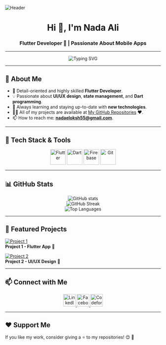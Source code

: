 ![Header](https://via.placeholder.com/1200x400?text=Welcome+to+My+GitHub)

<h1 align="center">Hi 👋, I'm Nada Ali</h1>
<h3 align="center">Flutter Developer 🚀 | Passionate About Mobile Apps</h3>

---

<p align="center">
  <img src="https://readme-typing-svg.herokuapp.com?font=Fira+Code&size=22&pause=1000&color=F7C54D&width=435&lines=Flutter+Developer;Passionate+about+Mobile+Apps;Lifelong+Learner+%F0%9F%93%9A" alt="Typing SVG" />
</p>

---

## 🌟 About Me

- 🎯 Detail-oriented and highly skilled **Flutter Developer**.
- 💡 Passionate about **UI/UX design**, **state management**, and **Dart programming**.
- 🚀 Always learning and staying up-to-date with **new technologies**.
- 👨‍💻 All of my projects are available at [My GitHub Repositories](https://github.com/Nadaali18) ❤️.
- 📫 How to reach me: **nadaeloksh55@gmail.com**.

---

## 🚀 Tech Stack & Tools

<p align="center">
  <a href="https://flutter.dev" target="_blank"><img src="https://www.vectorlogo.zone/logos/flutterio/flutterio-icon.svg" alt="Flutter" width="50" height="50"/></a>
  <a href="https://dart.dev" target="_blank"><img src="https://www.vectorlogo.zone/logos/dartlang/dartlang-icon.svg" alt="Dart" width="50" height="50"/></a>
  <a href="https://firebase.google.com" target="_blank"><img src="https://www.vectorlogo.zone/logos/firebase/firebase-icon.svg" alt="Firebase" width="50" height="50"/></a>
  <a href="https://git-scm.com" target="_blank"><img src="https://www.vectorlogo.zone/logos/git-scm/git-scm-icon.svg" alt="Git" width="50" height="50"/></a>
</p>

---

## 📊 GitHub Stats

<p align="center">
  <img src="https://github-readme-stats.vercel.app/api?username=nadaali18&show_icons=true&theme=radical" alt="GitHub stats"/>
  <br>
  <img src="https://github-readme-streak-stats.herokuapp.com/?user=nadaali18&theme=radical" alt="GitHub Streak"/>
  <br>
  <img src="https://github-readme-stats.vercel.app/api/top-langs?username=nadaali18&show_icons=true&locale=en&layout=compact&theme=radical" alt="Top Languages" />
</p>

---

## 🚀 Featured Projects

[![Project 1](https://via.placeholder.com/300)](https://github.com/Nadaali18/project-1)  
**Project 1 - Flutter App** 📱

[![Project 2](https://via.placeholder.com/300)](https://github.com/Nadaali18/project-2)  
**Project 2 - UI/UX Design** 🎨

---

## 📫 Connect with Me

<p align="center">
  <a href="https://www.linkedin.com/in/nada-ali-747142261/" target="_blank">
    <img src="https://raw.githubusercontent.com/rahuldkjain/github-profile-readme-generator/master/src/images/icons/Social/linked-in-alt.svg" alt="LinkedIn" height="40" width="40" />
  </a>
  <a href="https://www.facebook.com/profile.php?id=100053323805841" target="_blank">
    <img src="https://raw.githubusercontent.com/rahuldkjain/github-profile-readme-generator/master/src/images/icons/Social/facebook.svg" alt="Facebook" height="40" width="40" />
  </a>
  <a href="https://codeforces.com/profile/nadaalii" target="_blank">
    <img src="https://raw.githubusercontent.com/rahuldkjain/github-profile-readme-generator/master/src/images/icons/Social/codeforces.svg" alt="Codeforces" height="40" width="40" />
  </a>
</p>

---

## ❤️ Support Me

If you like my work, consider giving a ⭐️ to my repositories! 😊 🚀
